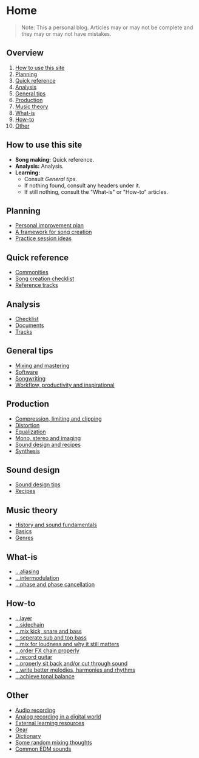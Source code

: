 # Home
> Note: This a personal blog. Articles may or may not be complete and they may or may not have mistakes.

## Overview
1. [How to use this site](#how-to-use-this-site)
2. [Planning](#planning)
3. [Quick reference](#quick-reference)
4. [Analysis](#analysis)
5. [General tips](#general-tips)
6. [Production](#production)
8. [Music theory](#music-theory)
9. [What-is](#what-is)
10. [How-to](#how-to)
11. [Other](#to-sort)

## How to use this site
- **Song making:** Quick reference. 
- **Analysis:** Analysis. 
- **Learning:**
  - Consult *General tips*.
  - If nothing found, consult any headers under it. 
  - If still nothing, consult the "What-is" or "How-to" articles.

## Planning
- [Personal improvement plan](personal-improvement-plan.md)
- [A framework for song creation](song-creation-routine.md)
- [Practice session ideas](practice-session-ideas.md)

## Quick reference
- [Commonities](commonities.md)
- [Song creation checklist](songwriting-checklist.md)
- [Reference tracks](reference-tracks.md)

## Analysis
- [Checklist](analysis-checklist.md)
- [Documents](/analysis/index.md)
- [Tracks](/analysis/analysis-ideas.md)

## General tips
- [Mixing and mastering](/in-depth/mixing-and-mastering.md)
- [Software](software.md)
- [Songwriting](songwriting.md)
- [Workflow, productivity and inspirational](workflow-and-productivity.md)

## Production
- [Compression, limiting and clipping](/in-depth/compression-limiting-clipping.md)
- [Distortion](/in-depth/distortion.md)
- [Equalization](/in-depth/equalization.md)
- [Mono, stereo and imaging](/in-depth/mono-stereo-and-imaging.md)
- [Sound design and recipes](sound-recipes.md)
- [Synthesis](/in-depth/synthesis.md)

## Sound design
- [Sound design tips](sound-design-tips.md)
- [Recipes](sound-recipes.md)

## Music theory
- [History and sound fundamentals](/in-depth/music-history-and-fundamental-concepts.md)
- [Basics](/in-depth/music-theory-basics.md)
- [Genres](/in-depth/music-theory-genres.md)

## What-is
- [...aliasing](/in-depth/aliasing.md)
- [...intermodulation](/in-depth/intermodulation.md)
- [...phase and phase cancellation](/in-depth/phase-and-phase-cancellation.md)

## How-to
- [...layer](/in-depth/timbre-and-layering.md)
- [...sidechain](/in-depth/sidechaining.md)
- [...mix kick, snare and bass](#hi)
- [...seperate sub and top bass](/articles/steady-clean-low-end-with-sub-seperation.md)
- [...mix for loudness and why it still matters](/in-depth/loudness-wars-and-why-it-matters.md)
- [...order FX chain properly](/in-depth/why-order-of-fx-chain-matters.md)
- [...record guitar](/articles/guitar-recording-tips.md)
- [...properly sit back and/or cut through sound](/articles/how-to-properly-sit-back-and-or-cut-through-sound.md)
- [...write better melodies, harmonies and rhythms](/articles/how-to-write-better-melodies-harmonies-and-rhythms.md)
- [...achieve tonal balance](/articles/tips-to-achieve-tonal-balance.md)

## Other
- [Audio recording](audio-recording.md)
- [Analog recording in a digital world](/in-depth/analog-recording-in-a-digital-world.md)
- [External learning resources](external-learning-resources)
- [Gear](gear.md)
- [Dictionary](dictionary.md)
- [Some random mixing thoughts](/articles/some-random-mixing-thoughts.md)
- [Common EDM sounds](/articles/common-edm-sounds)
